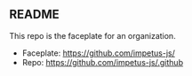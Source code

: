 ## README

This repo is the faceplate for an organization.

- Faceplate: https://github.com/impetus-js/
- Repo: https://github.com/impetus-js/.github

